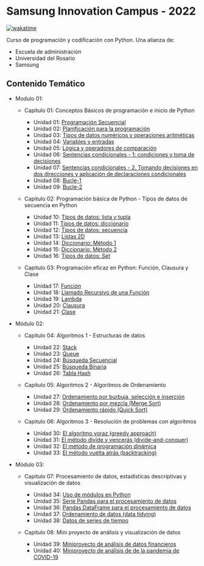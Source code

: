 # Samsung Innovation Campus - 2022

[![wakatime](https://wakatime.com/badge/user/8ef73281-6d0a-4758-af11-fd880ca3009c/project/eae23555-57f7-45b5-95e9-0e15c0a6ce4a.svg?style=for-the-badge)](https://wakatime.com/badge/user/8ef73281-6d0a-4758-af11-fd880ca3009c/project/eae23555-57f7-45b5-95e9-0e15c0a6ce4a)

Curso de programación y codificación con Python. Una alianza de:

- Escuela de administración
- Universidad del Rosario
- Samsung

## Contenido Temático

- Modulo 01:
  - Capitulo 01: Conceptos Básicos de programación e inicio de Python
    - Unidad 01: [Programación Secuencial](./Modulo_01/Capitulo_01/Unidad_01.ipynb)
    - Unidad 02: [Planificación para la programación](./Modulo_01/Capitulo_01/Unidad_02.ipynb)
    - Unidad 03: [Tipos de datos numéricos y operaciones aritméticas](./Modulo_01/Capitulo_01/Unidad_03.ipynb)
    - Unidad 04: [Variables y entradas](./Modulo_01/Capitulo_01/Unidad_04.ipynb)
    - Unidad 05: [Lógica y operadores de comparación](./Modulo_01/Capitulo_01/Unidad_05.ipynb)
    - Unidad 06: [Sentencias condicionales - 1: condiciones y toma de decisiones](./Modulo_01/Capitulo_01/Unidad_06.ipynb)
    - Unidad 07: [Sentencias  condicionales - 2. Tomando decisiones en dos direcciones y aplicación de declaraciones condicionales](./Modulo_01/Capitulo_01/Unidad_07.ipynb)
    - Unidad 08: [Bucle-1](./Modulo_01/Capitulo_01/Unidad_08.ipynb)
    - Unidad 09: [Bucle-2](./Modulo_01/Capitulo_01/Unidad_09.ipynb)

  - Capitulo 02: Programación básica de Python - Tipos de datos de secuencia en Python
    - Unidad 10: [Tipos de datos: lista y tupla](./Modulo_01/Capitulo_02/Unidad_10.ipynb)
    - Unidad 11: [Tipos de datos: diccionario](./Modulo_01/Capitulo_02/Unidad_11.ipynb)
    - Unidad 12: [Tipos de datos: secuencia](./Modulo_01/Capitulo_02/Unidad_12.ipynb)
    - Unidad 13: [Listas 2D](./Modulo_01/Capitulo_02/Unidad_13.ipynb)
    - Unidad 14: [Diccionario: Método 1](./Modulo_01/Capitulo_02/Unidad_14.ipynb)
    - Unidad 15: [Diccionario: Método 2](./Modulo_01/Capitulo_02/Unidad_15.ipynb)
    - Unidad 16: [Tipos de datos: Set](./Modulo_01/Capitulo_02/Unidad_16.ipynb)

  - Capitulo 03: Programación eficaz en Python: Función, Clausura y Clase
    - Unidad 17: [Función](./Modulo_01/Capitulo_03/Unidad_17.ipynb)
    - Unidad 18: [Llamado Recursivo de una Función](./Modulo_01/Capitulo_03/Unidad_18.ipynb)
    - Unidad 19: [Lambda](./Modulo_01/Capitulo_03/Unidad_19.ipynb)
    - Unidad 20: [Clausura](./Modulo_01/Capitulo_03/Unidad_20.ipynb)
    - Unidad 21: [Clase](./Modulo_01/Capitulo_03/Unidad_21.ipynb)

- Módulo 02:
  - Capitulo 04: Algoritmos 1 - Estructuras de datos
    - Unidad 22: [Stack](./Modulo_02/Capitulo_04/Unidad_22.ipynb)
    - Unidad 23: [Queue](./Modulo_02/Capitulo_04/Unidad_23.ipynb)
    - Unidad 24: [Búsqueda Secuencial](./Modulo_02/Capitulo_04/Unidad_24.ipynb)
    - Unidad 25: [Búsqueda Binaria](./Modulo_02/Capitulo_04/Unidad_25.ipynb)
    - Unidad 26: [Tabla Hash](./Modulo_02/Capitulo_04/Unidad_26.ipynb)

  - Capitulo 05: Algoritmos 2 - Algoritmos de Ordenamiento
    - Unidad 27: [Ordenamiento por burbuja, selección e inserción](./Modulo_02/Capitulo_05/Unidad_27.ipynb)
    - Unidad 28: [Ordenamiento por mezcla (Merge Sort)](./Modulo_02/Capitulo_05/Unidad_28.ipynb)
    - Unidad 29: [Ordenamiento rápido (Quick Sort)](./Modulo_02/Capitulo_05/Unidad_29.ipynb)

  - Capitulo 06: Algoritmos 3 - Resolución de problemas con algoritmos
    - Unidad 30: [El algoritmo voraz (greedy approach)](./Modulo_02/Capitulo_06/Unidad_30.ipynb)
    - Unidad 31: [El método divide y vencerás (divide-and-conquer)](./Modulo_02/Capitulo_06/Unidad_31.ipynb)
    - Unidad 32: [El método de programación dinámica](./Modulo_02/Capitulo_06/Unidad_32.ipynb)
    - Unidad 33: [El método vuelta atrás (backtracking)](./Modulo_02/Capitulo_06/Unidad_33.ipynb)

- Módulo 03:
  - Capitulo 07: Procesamiento de datos, estadísticas descriptivas y visualización de datos
    - Unidad 34: [Uso de módulos en Python](./Modulo_03/Capitulo_07/Unidad_34.ipynb)
    - Unidad 35: [Serie Pandas para el procesamiento de datos](./Modulo_03/Capitulo_07/Unidad_35.ipynb)
    - Unidad 36: [Pandas DataFrame para el procesamiento de datos](./Modulo_03/Capitulo_07/Unidad_36.ipynb)
    - Unidad 37: [Ordenamiento de datos (data tidying)](./Modulo_03/Capitulo_07/Unidad_37.ipynb)
    - Unidad 38: [Datos de series de tiempo](./Modulo_03/Capitulo_07/Unidad_38.ipynb)

  - Capitulo 08: Mini proyecto de análisis y visualización de datos
    - Unidad 39: [Miniproyecto de análisis de datos financieros](./Modulo_03/Capitulo_08/Unidad_39.ipynb)
    - Unidad 40: [Miniproyecto de análisis de de la pandemia de COVID-19](./Modulo_03/Capitulo_08/Unidad_40.ipynb)
